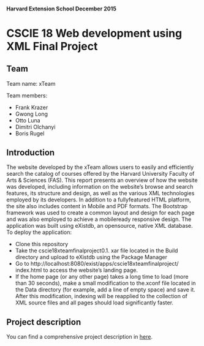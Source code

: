 #### Harvard Extension School December 2015
# CSCIE 18 Web development using XML Final Project


## Team
Team name: xTeam

Team members: 
* Frank Krazer
* Gwong Long
* Otto Luna
* Dimitri Olchanyi
* Boris Rugel

## Introduction
The website developed by the xTeam allows users to easily and efficiently search the
catalog of courses offered by the Harvard University Faculty of Arts & Sciences (FAS).
This report presents an overview of how the website was developed, including
information on the website’s browse and search features, its structure and design, as
well as the various XML technologies employed by its developers. In addition to a
fullyfeatured
HTML platform, the site also includes content in Mobile and PDF formats.
The Bootstrap framework was used to create a common layout and design for each
page and was also employed to achieve a mobileready
responsive design.
The application was built using eXistdb, an opensource,
native XML database.
To deploy the application:
* Clone this repository
* Take the cscie18xteamfinalproject0.1.
xar file located in the Build directory and
upload to eXistdb using the Package Manager
* Go to http://localhost:8080/exist/apps/cscie18xteamfinalproject/
index.html to
access the website’s landing page.
* If the home page (or any other page) takes a long time to load (more than 30
seconds), make a small modification to the.xconf file located in the Data directory
(for example, add a line of empty space) and save it. After this modification,
indexing will be reapplied to the collection of XML source files and all pages
should load significantly faster.

## Project description
You can find a comprehensive project description in [here](../master/CSCIE-18FinalProjectxTeam%20Report.pdf).